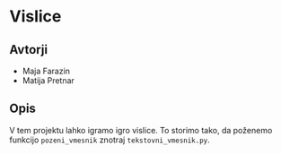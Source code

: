 # Vislice

## Avtorji

* Maja Farazin
* Matija Pretnar

## Opis

V tem projektu lahko igramo igro vislice.
To storimo tako, da poženemo funkcijo `pozeni_vmesnik` znotraj `tekstovni_vmesnik.py`.